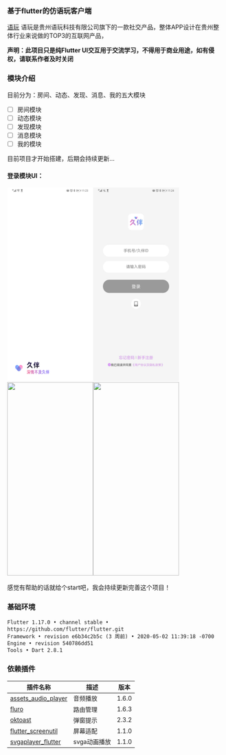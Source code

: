 ### 基于flutter的仿语玩客户端
[语玩](http://www.jiuban.cn)
语玩是贵州语玩科技有限公司旗下的一款社交产品，整体APP设计在贵州整体行业来说做的TOP3的互联网产品，

**声明：此项目只是纯Flutter UI交互用于交流学习，不得用于商业用途，如有侵权，请联系作者及时关闭**


### 模块介绍

目前分为：房间、动态、发现、消息、我的五大模块

- [ ] 房间模块
- [ ] 动态模块
- [ ] 发现模块
- [ ] 消息模块
- [ ] 我的模块

目前项目才开始搭建，后期会持续更新...

#### 登录模块UI：

<img src="https://github.com/GZFlutterInc/flutter_yuwan_clone/blob/master/screenshot/login/splash.jpeg" width=200 height=450/><img src="https://github.com/GZFlutterInc/flutter_yuwan_clone/blob/master/screenshot/login/login.jpeg" width=200 height=450/>
<img src="https://github.com/GZFlutterInc/flutter_yuwan_clone/blob/master/screenshot/login/register.jpeg" width=200 height=450/><img src="https://github.com/GZFlutterInc/flutter_yuwan_clone/blob/master/screenshot/login/verify.jpeg" width=200 height=450/>


感觉有帮助的话就给个start吧，我会持续更新完善这个项目！


### 基础环境

```
Flutter 1.17.0 • channel stable • https://github.com/flutter/flutter.git
Framework • revision e6b34c2b5c (3 周前) • 2020-05-02 11:39:18 -0700
Engine • revision 540786dd51
Tools • Dart 2.8.1
```


### 依赖插件


插件名称  | 描述 | 版本
---|---|---
[assets_audio_player](https://pub.dev/packages/assets_audio_player) |  音频播放  | 1.6.0
[fluro](https://pub.dev/packages/fluro) |  路由管理  | 1.6.3
[oktoast](https://pub.dev/packages/oktoast) |  弹窗提示  | 2.3.2
[flutter_screenutil](https://pub.dev/packages/flutter_screenutil) |  屏幕适配  | 1.1.0
[svgaplayer_flutter](https://pub.dev/packages/svgaplayer_flutter) |  svga动画播放  | 1.1.0



